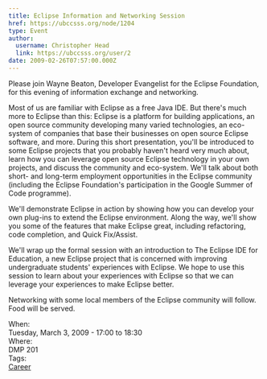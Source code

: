 ```yaml
---
title: Eclipse Information and Networking Session 
href: https://ubccsss.org/node/1204
type: Event
author:
  username: Christopher Head
  link: https://ubccsss.org/user/2
date: 2009-02-26T07:57:00.000Z
---
```


<div class="field field-name-body field-type-text-with-summary field-label-hidden"><div class="field-items"><div class="field-item even"><p>Please join Wayne Beaton, Developer Evangelist for the Eclipse Foundation, for this evening of information exchange and networking.</p>
<p>Most of us are familiar with Eclipse as a free Java IDE. But there&apos;s much more to Eclipse than this: Eclipse is a platform for building applications, an open source community developing many varied technologies, an eco-system of companies that base their businesses on open source Eclipse software, and more. During this short presentation, you&apos;ll be introduced to some Eclipse projects that you probably haven&apos;t heard very much about, learn how you can leverage open source Eclipse technology in your own projects, and discuss the community and eco-system. We&apos;ll talk about both short- and long-term employment opportunities in the Eclipse community (including the Eclipse Foundation&apos;s participation in the Google Summer of Code programme).</p>
<p>We&apos;ll demonstrate Eclipse in action by showing how you can develop your own plug-ins to extend the Eclipse environment. Along the way, we&apos;ll show you some of the features that make Eclipse great, including refactoring, code completion, and Quick Fix/Assist.</p>
<p>We&apos;ll wrap up the formal session with an introduction to The Eclipse IDE for Education, a new Eclipse project that is concerned with improving undergraduate students&apos; experiences with Eclipse. We hope to use this session to learn about your experiences with Eclipse so that we can leverage your experiences to make Eclipse better.</p>
<p>Networking with some local members of the Eclipse community will follow.<br>
Food will be served.</p>
</div></div></div><div class="field field-name-field-dates field-type-datetime field-label-above"><div class="field-label">When:&#xA0;</div><div class="field-items"><div class="field-item even"><span class="date-display-single">Tuesday, March 3, 2009 - <span class="date-display-range"><span class="date-display-start">17:00</span> to <span class="date-display-end">18:30</span></span></span></div></div></div><div class="field field-name-field-location field-type-text field-label-above"><div class="field-label">Where:&#xA0;</div><div class="field-items"><div class="field-item even">DMP 201</div></div></div>    <footer>
    <div class="field field-name-field-tags field-type-taxonomy-term-reference field-label-above"><div class="field-label">Tags:&#xA0;</div><div class="field-items"><div class="field-item even"><a href="/career">Career</a></div></div></div>      </footer>